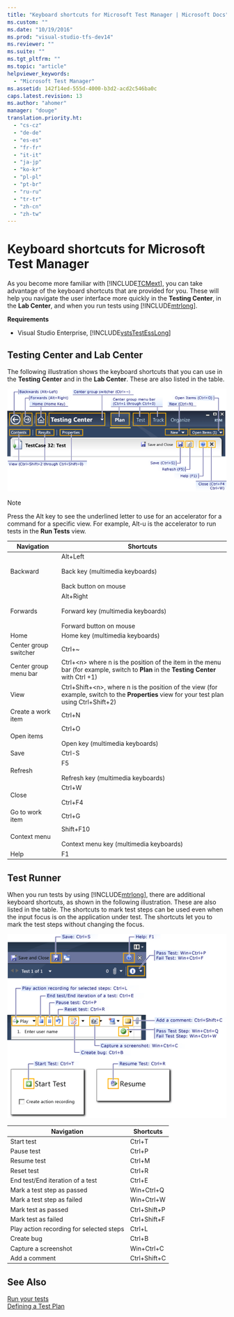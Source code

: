 ```yaml
---
title: "Keyboard shortcuts for Microsoft Test Manager | Microsoft Docs"
ms.custom: ""
ms.date: "10/19/2016"
ms.prod: "visual-studio-tfs-dev14"
ms.reviewer: ""
ms.suite: ""
ms.tgt_pltfrm: ""
ms.topic: "article"
helpviewer_keywords: 
  - "Microsoft Test Manager"
ms.assetid: 142f14ed-555d-4000-b3d2-acd2c546ba0c
caps.latest.revision: 13
ms.author: "ahomer"
manager: "douge"
translation.priority.ht: 
  - "cs-cz"
  - "de-de"
  - "es-es"
  - "fr-fr"
  - "it-it"
  - "ja-jp"
  - "ko-kr"
  - "pl-pl"
  - "pt-br"
  - "ru-ru"
  - "tr-tr"
  - "zh-cn"
  - "zh-tw"
---
```

# Keyboard shortcuts for Microsoft Test Manager
As you become more familiar with [!INCLUDE[TCMext](../code-quality/includes/tcmext_md.md)], you can take advantage of the keyboard shortcuts that are provided for you. These will help you navigate the user interface more quickly in the **Testing Center**, in the **Lab Center**, and when you run tests using [!INCLUDE[mtrlong](../code-quality/includes/mtrlong_md.md)].  
  
 **Requirements**  
  
-   Visual Studio Enterprise, [!INCLUDE[vstsTestEssLong](../test/includes/vststestesslong_md.md)]  
  
## Testing Center and Lab Center  
 The following illustration shows the keyboard shortcuts that you can use in the **Testing Center** and in the **Lab Center**. These are also listed in the table.  
  
 ![Keyboard Shortcuts for Microsoft Test Manager](../test/media/keyboard_mtm.png "Keyboard_MTM")  
  
> [!NOTE]
>  Press the Alt key to see the underlined letter to use for an accelerator for a command for a specific view. For example, Alt-u is the accelerator to run tests in the **Run Tests** view.  
  
|Navigation|Shortcuts|  
|----------------|---------------|  
|Backward|Alt+Left<br /><br /> Back key (multimedia keyboards)<br /><br /> Back button on mouse|  
|Forwards|Alt+Right<br /><br /> Forward key (multimedia keyboards)<br /><br /> Forward button on mouse|  
|Home|Home key (multimedia keyboards)|  
|Center group switcher|Ctrl+~|  
|Center group menu bar|Ctrl+\<n> where n is the position of the item in the menu bar (for example, switch to **Plan** in the **Testing Center** with Ctrl +1)|  
|View|Ctrl+Shift+\<n>, where n is the position of the view (for example, switch to the **Properties** view for your test plan using Ctrl+Shift+2)|  
|Create a work item|Ctrl+N|  
|Open items|Ctrl+O<br /><br /> Open key (multimedia keyboards)|  
|Save|Ctrl-S|  
|Refresh|F5<br /><br /> Refresh key (multimedia keyboards)|  
|Close|Ctrl+W<br /><br /> Ctrl+F4|  
|Go to work item|Ctrl+G|  
|Context menu|Shift+F10<br /><br /> Context menu key (multimedia keyboards)|  
|Help|F1|  
  
## Test Runner  
 When you run tests by using [!INCLUDE[mtrlong](../code-quality/includes/mtrlong_md.md)], there are additional keyboard shortcuts, as shown in the following illustration. These are also listed in the table. The shortcuts to mark test steps can be used even when the input focus is on the application under test. The shortcuts let you to mark the test steps without changing the focus.  
  
 ![Keyboard Shortcuts for Test Runner](../test/media/keyboard_mtr.png "Keyboard_MTR")  
  
|Navigation|Shortcuts|  
|----------------|---------------|  
|Start test|Ctrl+T|  
|Pause test|Ctrl+P|  
|Resume test|Ctrl+M|  
|Reset test|Ctrl+R|  
|End test/End iteration of a test|Ctrl+E|  
|Mark a test step as passed|Win+Ctrl+Q|  
|Mark a test step as failed|Win+Ctrl+W|  
|Mark test as passed|Ctrl+Shift+P|  
|Mark test as failed|Ctrl+Shift+F|  
|Play action recording for selected steps|Ctrl+L|  
|Create bug|Ctrl+B|  
|Capture a screenshot|Win+Ctrl+C|  
|Add a comment|Ctrl+Shift+C|  
  
## See Also  
 [Run your tests](../test/running-manual-tests-using-the-web-portal.md)   
 [Defining a Test Plan](../test_notintoc/defining-a-test-plan.md)